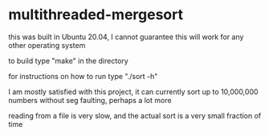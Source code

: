# multithreaded-mergesort

this was built in Ubuntu 20.04, I cannot guarantee this will work for any other operating system

to build type "make" in the directory

for instructions on how to run type "./sort -h"

I am mostly satisfied with this project, it can currently sort up to 10,000,000 numbers without seg faulting, perhaps a lot more

reading from a file is very slow, and the actual sort is a very small fraction of time